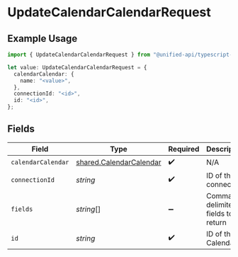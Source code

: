 # UpdateCalendarCalendarRequest

## Example Usage

```typescript
import { UpdateCalendarCalendarRequest } from "@unified-api/typescript-sdk/sdk/models/operations";

let value: UpdateCalendarCalendarRequest = {
  calendarCalendar: {
    name: "<value>",
  },
  connectionId: "<id>",
  id: "<id>",
};
```

## Fields

| Field                                                                     | Type                                                                      | Required                                                                  | Description                                                               |
| ------------------------------------------------------------------------- | ------------------------------------------------------------------------- | ------------------------------------------------------------------------- | ------------------------------------------------------------------------- |
| `calendarCalendar`                                                        | [shared.CalendarCalendar](../../../sdk/models/shared/calendarcalendar.md) | :heavy_check_mark:                                                        | N/A                                                                       |
| `connectionId`                                                            | *string*                                                                  | :heavy_check_mark:                                                        | ID of the connection                                                      |
| `fields`                                                                  | *string*[]                                                                | :heavy_minus_sign:                                                        | Comma-delimited fields to return                                          |
| `id`                                                                      | *string*                                                                  | :heavy_check_mark:                                                        | ID of the Calendar                                                        |